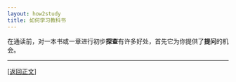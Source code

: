 ```yaml
---
layout: how2study
title: 如何学习教科书
---
```


在通读前，对一本书或一章进行初步**探查**有许多好处，首先它为你提供了**提问**的机会。

***

[[返回正文](how2study_3.html#asw16)]
